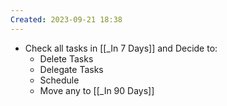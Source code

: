 ```yaml
---
Created: 2023-09-21 18:38
---
```

- Check all tasks in [[_In 7 Days]] and Decide to:
	- Delete Tasks
	- Delegate Tasks
	- Schedule
	- Move any to [[_In 90 Days]]
